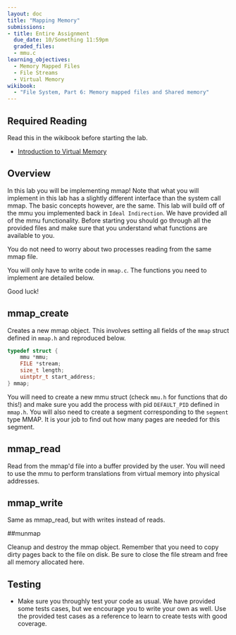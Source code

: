 ```yaml
---
layout: doc
title: "Mapping Memory"
submissions:
- title: Entire Assignment
  due_date: 10/Something 11:59pm
  graded_files:
  - mmu.c
learning_objectives:
  - Memory Mapped Files
  - File Streams 
  - Virtual Memory
wikibook:
  - "File System, Part 6: Memory mapped files and Shared memory"
---
```

## Required Reading

Read this in the wikibook before starting the lab.

* [Introduction to Virtual Memory](https://github.com/angrave/SystemProgramming/wiki/Virtual-Memory%2C-Part-1%3A-Introduction-to-Virtual-Memory)

## Overview

In this lab you will be implementing mmap! Note that what you will implement in this lab has a slightly different interface than the system call mmap. The basic concepts however, are the same. This lab will build off of the mmu you implemented back in `Ideal Indirection`. We have provided all of the mmu functionality. Before starting you should go through all the provided files and make sure that you understand what functions are available to you.

You do not need to worry about two processes reading from the same mmap file.

You will only have to write code in `mmap.c`. The functions you need to implement are detailed below. 

Good luck!


## mmap_create

Creates a new mmap object. This involves setting all fields of the `mmap` struct defined in `mmap.h` and reproduced below.

```c
typedef struct {
    mmu *mmu;
    FILE *stream;
    size_t length;
    uintptr_t start_address;
} mmap;

```

You will need to create a new mmu struct (check `mmu.h` for functions that do this!) and make sure you add the process with pid `DEFAULT_PID` defined in `mmap.h`. You will also need to create a segment corresponding to the `segment` type MMAP. It is your job to find out how many pages are needed for this segment. 

## mmap_read 

Read from the mmap'd file into a buffer provided by the user. You will need to use the mmu to perform translations from virtual memory into physical addresses. 

## mmap_write
 
Same as mmap_read, but with writes instead of reads.

##munmap

Cleanup and destroy the mmap object. Remember that you need to copy dirty pages back to the file on disk. Be sure to close the file stream and free all memory allocated here. 

## Testing

*   Make sure you throughly test your code as usual. We have provided some tests cases, but we encourage you to write your own as well. Use the provided test cases as a reference to learn to create tests with good coverage.
